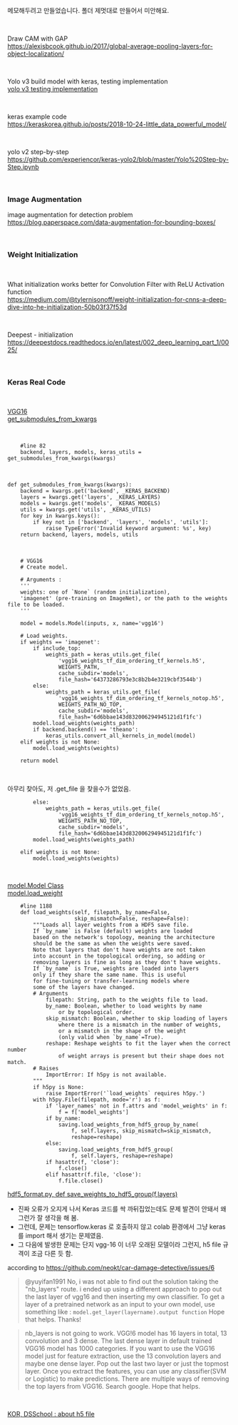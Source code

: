 메모해두려고 만들었습니다. 폴더 제멋대로 만들어서 미안해요.

<br>

Draw CAM with GAP <br>
https://alexisbcook.github.io/2017/global-average-pooling-layers-for-object-localization/

<br>

Yolo v3 build model with keras, testing implementation <br>
[yolo v3 testing implementation](https://machinelearningmastery.com/how-to-perform-object-detection-with-yolov3-in-keras/)

<br>

keras example code <br>
https://keraskorea.github.io/posts/2018-10-24-little_data_powerful_model/

<br>

yolo v2 step-by-step <br>
https://github.com/experiencor/keras-yolo2/blob/master/Yolo%20Step-by-Step.ipynb

<br>

### Image Augmentation

image augmentation for detection problem <br>
https://blog.paperspace.com/data-augmentation-for-bounding-boxes/

<br>

### Weight Initialization

<br>

What initialization works better for Convolution Filter with ReLU Activation function <br>
https://medium.com/@tylernisonoff/weight-initialization-for-cnns-a-deep-dive-into-he-initialization-50b03f37f53d

<br>

Deepest - initialization <br>
https://deepestdocs.readthedocs.io/en/latest/002_deep_learning_part_1/0025/

<br>

### Keras Real Code

<br>

[VGG16](https://github.com/keras-team/keras-applications/blob/master/keras_applications/vgg16.py) <br>
[get_submodules_from_kwargs](https://github.com/keras-team/keras-applications/blob/bc89834ed36935ab4a4994446e34ff81c0d8e1b7/keras_applications/__init__.py#L13)

<br>

```Python3
    #line 82
    backend, layers, models, keras_utils = get_submodules_from_kwargs(kwargs)
```

<br>

```Python3
def get_submodules_from_kwargs(kwargs):
    backend = kwargs.get('backend', _KERAS_BACKEND)
    layers = kwargs.get('layers', _KERAS_LAYERS)
    models = kwargs.get('models', _KERAS_MODELS)
    utils = kwargs.get('utils', _KERAS_UTILS)
    for key in kwargs.keys():
        if key not in ['backend', 'layers', 'models', 'utils']:
            raise TypeError('Invalid keyword argument: %s', key)
    return backend, layers, models, utils
```

<br>

```Python3
    # VGG16
    # Create model.
    
    # Arguments :
    '''
    weights: one of `None` (random initialization),
    'imagenet' (pre-training on ImageNet), or the path to the weights file to be loaded.
    '''
    
    model = models.Model(inputs, x, name='vgg16')

    # Load weights.
    if weights == 'imagenet':
        if include_top:
            weights_path = keras_utils.get_file(
                'vgg16_weights_tf_dim_ordering_tf_kernels.h5',
                WEIGHTS_PATH,
                cache_subdir='models',
                file_hash='64373286793e3c8b2b4e3219cbf3544b')
        else:
            weights_path = keras_utils.get_file(
                'vgg16_weights_tf_dim_ordering_tf_kernels_notop.h5',
                WEIGHTS_PATH_NO_TOP,
                cache_subdir='models',
                file_hash='6d6bbae143d832006294945121d1f1fc')
        model.load_weights(weights_path)
        if backend.backend() == 'theano':
            keras_utils.convert_all_kernels_in_model(model)
    elif weights is not None:
        model.load_weights(weights)

    return model
```
<br>

아무리 찾아도, 저 .get_file 을 찾을수가 없었음.
```
        else:
            weights_path = keras_utils.get_file(
                'vgg16_weights_tf_dim_ordering_tf_kernels_notop.h5',
                WEIGHTS_PATH_NO_TOP,
                cache_subdir='models',
                file_hash='6d6bbae143d832006294945121d1f1fc')
        model.load_weights(weights_path)

```

```Python3
    elif weights is not None:
        model.load_weights(weights)
```

<br>

[model.Model Class](https://github.com/keras-team/keras/blob/7a39b6c62d43c25472b2c2476bd2a8983ae4f682/keras/engine/training.py#L28) <br>
[model.load_weight](https://github.com/keras-team/keras/blob/1cf5218edb23e575a827ca4d849f1d52d21b4bb0/keras/engine/network.py#L1188) <br>


```Python3
    #line 1188
    def load_weights(self, filepath, by_name=False,
                     skip_mismatch=False, reshape=False):
        """Loads all layer weights from a HDF5 save file.
        If `by_name` is False (default) weights are loaded
        based on the network's topology, meaning the architecture
        should be the same as when the weights were saved.
        Note that layers that don't have weights are not taken
        into account in the topological ordering, so adding or
        removing layers is fine as long as they don't have weights.
        If `by_name` is True, weights are loaded into layers
        only if they share the same name. This is useful
        for fine-tuning or transfer-learning models where
        some of the layers have changed.
        # Arguments
            filepath: String, path to the weights file to load.
            by_name: Boolean, whether to load weights by name
                or by topological order.
            skip_mismatch: Boolean, whether to skip loading of layers
                where there is a mismatch in the number of weights,
                or a mismatch in the shape of the weight
                (only valid when `by_name`=True).
            reshape: Reshape weights to fit the layer when the correct number
                of weight arrays is present but their shape does not match.
        # Raises
            ImportError: If h5py is not available.
        """
        if h5py is None:
            raise ImportError('`load_weights` requires h5py.')
        with h5py.File(filepath, mode='r') as f:
            if 'layer_names' not in f.attrs and 'model_weights' in f:
                f = f['model_weights']
            if by_name:
                saving.load_weights_from_hdf5_group_by_name(
                    f, self.layers, skip_mismatch=skip_mismatch,
                    reshape=reshape)
            else:
                saving.load_weights_from_hdf5_group(
                    f, self.layers, reshape=reshape)
            if hasattr(f, 'close'):
                f.close()
            elif hasattr(f.file, 'close'):
                f.file.close()    

```


[hdf5_format.py, def save_weights_to_hdf5_group(f,layers)](https://github.com/tensorflow/tensorflow/blob/db821b3c2b5a999da6915ff079e9709329a722fb/tensorflow/python/keras/saving/hdf5_format.py) <br>

- 진짜 오류가 오지게 나서 Keras 코드를 싹 까뒤집었는데도 문제 발견이 안돼서 왜 그런가 잘 생각을 해 봄.
- 그런데, 문제는 tensorflow.keras 로 호출하지 않고 colab 환경에서 그냥 keras 를 import 해서 생기는 문제였음.
- 그 다음에 발생한 문제는 단지 vgg-16 이 너무 오래된 모델이라 그런지, h5 file 규격이 조금 다른 듯 함.


according to https://github.com/neokt/car-damage-detective/issues/6 <br>

> @yuyifan1991 No, i was not able to find out the solution taking the "nb_layers" route. i ended up using a different approach to pop out the last layer of vgg16 and then inserting my own classifier. To get a layer of a pretrained network as an input to your own model, use something like : ```model.get_layer(layername).output function``` Hope that helps. Thanks!

> nb_layers is not going to work. VGG!6 model has 16 layers in total, 13 convolution and 3 dense. The last dense layer in default trained VGG16 model has 1000 categories. If you want to use the VGG16 model just for feature extraction, use the 13 convolution layers and maybe one dense layer. Pop out the last two layer or just the topmost layer. Once you extract the features, you can use any classifier(SVM or Logistic) to make predictions. There are multiple ways of removing the top layers from VGG16. Search google. Hope that helps.

<br>

[KOR, DSSchool : about h5 file](https://datascienceschool.net/view-notebook/f1c286a1d5164975a9909bb7a341bf4c/)

